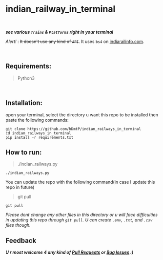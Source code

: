 # indian_railway_in_terminal

<br>

***see various `Trains` & `Platforms` right in your terminal***

_Alert!_ : ~~It doesn't use any kind of `API`~~. It uses `bs4` on [indiarailinfo.com](https://indiarailinfo.com/). 

<br>

## Requirements:
> Python3

<br>

## Installation:
open your terminal, select the directory u want this repo to be installed then paste the following commands:
```
git clone https://github.com/hDmtP/indian_railways_in_terminal
cd indian_railways_in_terminal
pip install -r requirements.txt
```

## How to run:
> ./indian_railways.py
```
./indian_railways.py
```

You can update the repo with the following command(in case I update this repo in future)
>git pull
```
git pull
```


*Please dont change any other files in this directory or u will face difficulties in updating this repo through `git pull`.
U can create `.env`, `.txt`, and `.csv` files though.*
<br>

## Feedback
***U r most welcome 4 any kind of [Pull Requests](https://github.com/hDmtP/indian_railways_in_terminal/pulls) or [Bug Issues](https://github.com/hDmtP/indian_railways_in_terminal/issues/new) :)***

